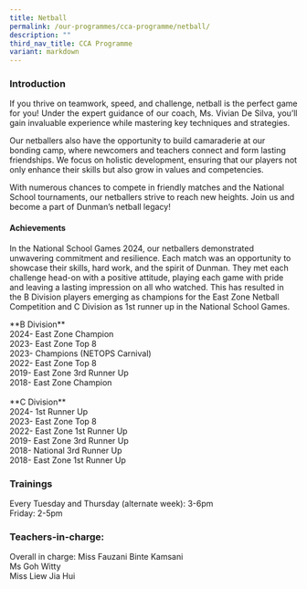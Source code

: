 ```yaml
---
title: Netball
permalink: /our-programmes/cca-programme/netball/
description: ""
third_nav_title: CCA Programme
variant: markdown
---
```

### Introduction


<p style="text-align: justify;">If you thrive on teamwork, speed, and challenge, netball is the perfect game for you! Under the expert guidance of our coach, Ms. Vivian De Silva, you’ll gain invaluable experience while mastering key techniques and strategies.

Our netballers also have the opportunity to build camaraderie at our bonding camp, where newcomers and teachers connect and form lasting friendships. We focus on holistic development, ensuring that our players not only enhance their skills but also grow in values and competencies.

With numerous chances to compete in friendly matches and the National School tournaments, our netballers strive to reach new heights. Join us and become a part of Dunman’s netball legacy!</p><p>

#### Achievements
</p><p>
In the National School Games 2024, our netballers demonstrated unwavering commitment and resilience. Each match was an opportunity to showcase their skills, hard work, and the spirit of Dunman. They met each challenge head-on with a positive attitude, playing each game with pride and leaving a lasting impression on all who watched. This has resulted in the B Division players emerging as champions for the East Zone Netball Competition and C Division as 1st runner up in the National School Games. 
</p><p>
**B Division**<br>
2024- East Zone Champion <br>
2023- East Zone Top 8 <br>
2023- Champions (NETOPS Carnival)<br>
2022- East Zone Top 8<br>
2019- East Zone 3rd Runner Up<br>
2018- East Zone Champion<br>
<br>
**C Division**<br>
2024- 1st Runner Up <br>
2023- East Zone Top 8 <br>
2022- East Zone 1st Runner Up <br>
2019- East Zone 3rd Runner Up<br>
2018- National 3rd Runner Up<br>
2018- East Zone 1st Runner Up<br>

### Trainings
Every Tuesday and Thursday (alternate week): 3-6pm<br>
Friday: 2-5pm

### Teachers-in-charge:
Overall in charge: Miss Fauzani Binte Kamsani  
Ms Goh Witty  
Miss Liew Jia Hui   


</p>